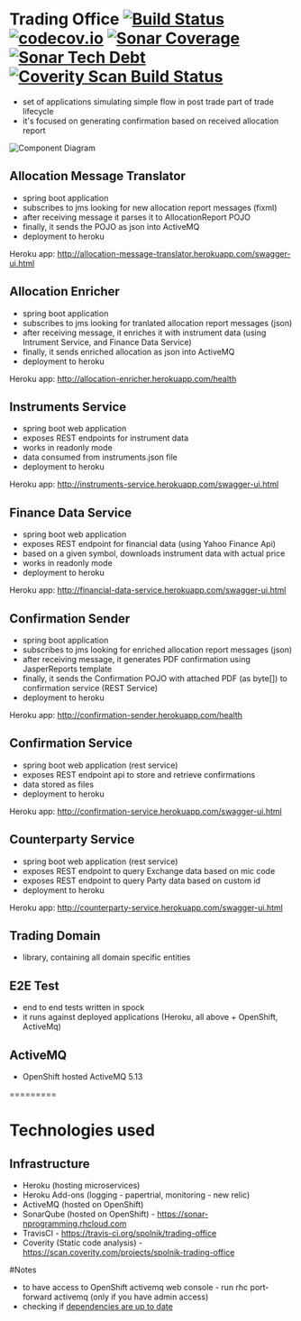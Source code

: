 # Trading Office [![Build Status](https://travis-ci.org/spolnik/trading-office.svg?branch=master)](https://travis-ci.org/spolnik/trading-office) [![codecov.io](https://codecov.io/github/spolnik/trading-office/coverage.svg?branch=master)](https://codecov.io/github/spolnik/trading-office?branch=master) [![Sonar Coverage](https://img.shields.io/sonar/https/sonar-nprogramming.rhcloud.com/trading-office/coverage.svg)](https://sonar-nprogramming.rhcloud.com/dashboard/index/1) [![Sonar Tech Debt](https://img.shields.io/sonar/https/sonar-nprogramming.rhcloud.com/trading-office/tech_debt.svg)](https://sonar-nprogramming.rhcloud.com/dashboard/index/1) [![Coverity Scan Build Status](https://scan.coverity.com/projects/7604/badge.svg)](https://scan.coverity.com/projects/spolnik-trading-office)

- set of applications simulating simple flow in post trade part of trade lifecycle
- it's focused on generating confirmation based on received allocation report

![Component Diagram](https://raw.githubusercontent.com/spolnik/trading-office/master/design/component_diagram.png)

## Allocation Message Translator
- spring boot application
- subscribes to jms looking for new allocation report messages (fixml)
- after receiving message it parses it to AllocationReport POJO
- finally, it sends the POJO as json into ActiveMQ
- deployment to heroku

Heroku app: http://allocation-message-translator.herokuapp.com/swagger-ui.html

## Allocation Enricher
- spring boot application
- subscribes to jms looking for tranlated allocation report messages (json)
- after receiving message, it enriches it with instrument data (using Intrument Service, and Finance Data Service)
- finally, it sends enriched allocation as json into ActiveMQ
- deployment to heroku

Heroku app: http://allocation-enricher.herokuapp.com/health

## Instruments Service
- spring boot web application
- exposes REST endpoints for instrument data
- works in readonly mode
- data consumed from instruments.json file
- deployment to heroku

Heroku app: http://instruments-service.herokuapp.com/swagger-ui.html

## Finance Data Service
- spring boot web application
- exposes REST endpoint for financial data (using Yahoo Finance Api)
- based on a given symbol, downloads instrument data with actual price
- works in readonly mode
- deployment to heroku

Heroku app: http://financial-data-service.herokuapp.com/swagger-ui.html

## Confirmation Sender
- spring boot application
- subscribes to jms looking for enriched allocation report messages (json)
- after receiving message, it generates PDF confirmation using JasperReports template
- finally, it sends the Confirmation POJO with attached PDF (as byte[]) to confirmation service (REST Service)
- deployment to heroku

Heroku app: http://confirmation-sender.herokuapp.com/health

## Confirmation Service
- spring boot web application (rest service)
- exposes REST endpoint api to store and retrieve confirmations
- data stored as files
- deployment to heroku

Heroku app: http://confirmation-service.herokuapp.com/swagger-ui.html

## Counterparty Service
- spring boot web application (rest service)
- exposes REST endpoint to query Exchange data based on mic code
- exposes REST endpoint to query Party data based on custom id
- deployment to heroku

Heroku app: http://counterparty-service.herokuapp.com/swagger-ui.html

## Trading Domain
- library, containing all domain specific entities

## E2E Test
- end to end tests written in spock
- it runs against deployed applications (Heroku, all above + OpenShift, ActiveMq)

## ActiveMQ
- OpenShift hosted ActiveMQ 5.13

=========

# Technologies used

## Infrastructure
- Heroku (hosting microservices)
- Heroku Add-ons (logging - papertrial, monitoring - new relic)
- ActiveMQ (hosted on OpenShift)
- SonarQube (hosted on OpenShift) - https://sonar-nprogramming.rhcloud.com
- TravisCI - https://travis-ci.org/spolnik/trading-office
- Coverity (Static code analysis) - https://scan.coverity.com/projects/spolnik-trading-office

#Notes
- to have access to OpenShift activemq web console - run rhc port-forward activemq (only if you have admin access)
- checking if [dependencies are up to date](https://www.versioneye.com/user/projects/56ad39427e03c7003ba41427)
